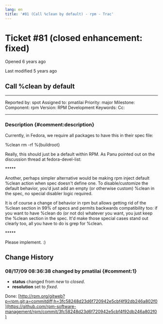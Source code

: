 ```yaml
---
lang: en
title: '#81 (Call %clean by default) - rpm - Trac'
---
```


Ticket \#81 (closed enhancement: fixed)
=======================================

Opened 6 years ago

Last modified 5 years ago

Call %clean by default
----------------------

  -------------- ------- -------------- -----------------
  Reported by:   spot    Assigned to:   pmatilai
  Priority:      major   Milestone:     
  Component:     rpm     Version:       RPM Development
  Keywords:              Cc:            
                                        
  -------------- ------- -------------- -----------------

### Description {#comment:description}

Currently, in Fedora, we require all packages to have this in their spec
file:

%clean rm -rf %{buildroot}

Really, this should just be a default within RPM. As Panu pointed out on
the discussion thread at fedora-devel-list:

\*\*\*\*\*

Another, perhaps simpler alternative would be making rpm inject default
%clean action when spec doesn\'t define one. To disable/customize the
default behavior, you\'d just add an empty (or otherwise custom) %clean
in the spec, no special disabler logic required.

It is of course a change of behavior in rpm but allows getting rid of
the %clean section in 99% of specs and permits backwards compatibility
too: if you want to have %clean do (or not do) whatever you want, you
just keep the %clean section in the spec. It\'d make those special cases
stand out clearly too, all you have to do is grep for %clean.

\*\*\*\*\*

Please implement. :)

Change History
--------------

### 08/17/09 08:36:38 changed by pmatilai {#comment:1}

-   **status** changed from *new* to *closed*.
-   **resolution** set to *fixed*.

Done:
[http://rpm.org/gitweb?p=rpm.git;a=commitdiff;h=3fc58248d23d6f720942e5cbf4f92db246a802f0](https://github.com/rpm-software-management/rpm/commit/3fc58248d23d6f720942e5cbf4f92db246a802f0)
